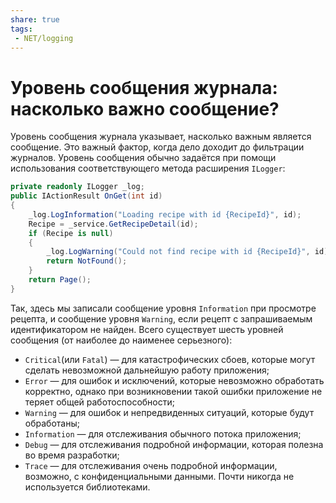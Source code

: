 ```yaml
---
share: true
tags:
 - NET/logging
---
```

# Уровень сообщения журнала: насколько важно сообщение?
Уровень сообщения журнала указывает, насколько важным является сообщение. Это важный фактор, когда дело доходит до фильтрации журналов.
Уровень сообщения обычно задаётся при помощи использования соответствующего метода расширения `ILogger`:
```csharp
private readonly ILogger _log;
public IActionResult OnGet(int id)
{
	_log.LogInformation("Loading recipe with id {RecipeId}", id);
	Recipe = _service.GetRecipeDetail(id);
	if (Recipe is null)
	{
		_log.LogWarning("Could not find recipe with id {RecipeId}", id);
		return NotFound();
	}
	return Page();
}
```
Так, здесь мы записали сообщение уровня `Information` при просмотре рецепта, и сообщение уровня `Warning`, если рецепт с запрашиваемым идентификатором не найден.
Всего существует шесть уровней сообщения (от наиболее до наименее серьезного):
- `Critical`(или `Fatal`) — для катастрофических сбоев, которые могут сделать невозможной дальнейшую работу приложения;
- `Error` — для ошибок и исключений, которые невозможно обработать корректно, однако при возникновении такой ошибки приложение не теряет общей работоспособности;
- `Warning` — для ошибок и непредвиденных ситуаций, которые будут обработаны;
- `Information` — для отслеживания обычного потока приложения;
- `Debug` — для отслеживания подробной информации, которая полезна во время разработки;
- `Trace` — для отслеживания очень подробной информации, возможно, с конфиденциальными данными. Почти никогда не используется библиотеками.